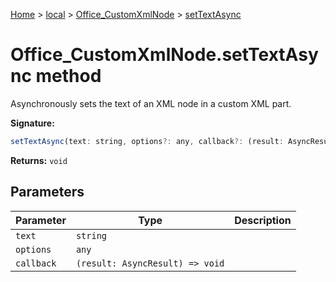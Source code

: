 [Home](./index) &gt; [local](local.md) &gt; [Office\_CustomXmlNode](local.office_customxmlnode.md) &gt; [setTextAsync](local.office_customxmlnode.settextasync.md)

# Office\_CustomXmlNode.setTextAsync method

Asynchronously sets the text of an XML node in a custom XML part.

**Signature:**
```javascript
setTextAsync(text: string, options?: any, callback?: (result: AsyncResult) => void): void;
```
**Returns:** `void`

## Parameters

|  Parameter | Type | Description |
|  --- | --- | --- |
|  `text` | `string` |  |
|  `options` | `any` |  |
|  `callback` | `(result: AsyncResult) => void` |  |

